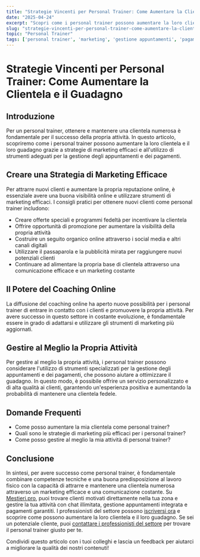 ```yaml
---
title: "Strategie Vincenti per Personal Trainer: Come Aumentare la Clientela e il Guadagno"
date: "2025-04-24"
excerpt: "Scopri come i personal trainer possono aumentare la loro clientela e il loro guadagno grazie a strategie di marketing efficaci e all'utilizzo di piattaforme per la gestione degli appuntamenti e dei pagamenti."
slug: "strategie-vincenti-per-personal-trainer-come-aumentare-la-clientela-e-il-guadagno"
topic: "Personal Trainer"
tags: ['personal trainer', 'marketing', 'gestione appuntamenti', 'pagamenti garantiti']
---
```

# Strategie Vincenti per Personal Trainer: Come Aumentare la Clientela e il Guadagno

## Introduzione

Per un personal trainer, ottenere e mantenere una clientela numerosa è fondamentale per il successo della propria attività. In questo articolo, scopriremo come i personal trainer possono aumentare la loro clientela e il loro guadagno grazie a strategie di marketing efficaci e all'utilizzo di strumenti adeguati per la gestione degli appuntamenti e dei pagamenti.

## Creare una Strategia di Marketing Efficace

Per attrarre nuovi clienti e aumentare la propria reputazione online, è essenziale avere una buona visibilità online e utilizzare strumenti di marketing efficaci. I consigli pratici per ottenere nuovi clienti come personal trainer includono:

* Creare offerte speciali e programmi fedeltà per incentivare la clientela
* Offrire opportunità di promozione per aumentare la visibilità della propria attività
* Costruire un seguito organico online attraverso i social media e altri canali digitali
* Utilizzare il passaparola e la pubblicità mirata per raggiungere nuovi potenziali clienti
* Continuare ad alimentare la propria base di clientela attraverso una comunicazione efficace e un marketing costante

## Il Potere del Coaching Online

La diffusione del coaching online ha aperto nuove possibilità per i personal trainer di entrare in contatto con i clienti e promuovere la propria attività. Per avere successo in questo settore in costante evoluzione, è fondamentale essere in grado di adattarsi e utilizzare gli strumenti di marketing più aggiornati.

## Gestire al Meglio la Propria Attività

Per gestire al meglio la propria attività, i personal trainer possono considerare l'utilizzo di strumenti specializzati per la gestione degli appuntamenti e dei pagamenti, che possono aiutare a ottimizzare il guadagno. In questo modo, è possibile offrire un servizio personalizzato e di alta qualità ai clienti, garantendo un'esperienza positiva e aumentando la probabilità di mantenere una clientela fedele.

## Domande Frequenti

* Come posso aumentare la mia clientela come personal trainer?
* Quali sono le strategie di marketing più efficaci per i personal trainer?
* Come posso gestire al meglio la mia attività di personal trainer?

## Conclusione

In sintesi, per avere successo come personal trainer, è fondamentale combinare competenze tecniche e una buona predisposizione al lavoro fisico con la capacità di attrarre e mantenere una clientela numerosa attraverso un marketing efficace e una comunicazione costante. Su [Mestieri.pro](https://mestieri.pro/info), puoi trovare clienti motivati direttamente nella tua zona e gestire la tua attività con chat illimitata, gestione appuntamenti integrata e pagamenti garantiti. I professionisti del settore possono [iscriversi ora](https://mestieri.pro/info) e scoprire come possono aumentare la loro clientela e il loro guadagno. Se sei un potenziale cliente, puoi [contattare i professionisti del settore](https://mestieri.pro) per trovare il personal trainer giusto per te.

Condividi questo articolo con i tuoi colleghi e lascia un feedback per aiutarci a migliorare la qualità dei nostri contenuti!
